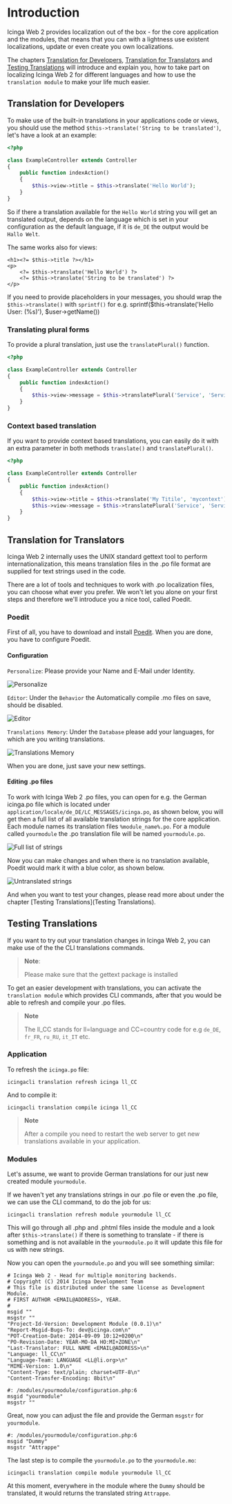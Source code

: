 # Introduction <a id="module-translation-introduction"></a>

Icinga Web 2 provides localization out of the box - for the core application and the modules, that means
that you can with a lightness use existent localizations, update or even create you own localizations.

The chapters [Translation for Developers](03-Translation.md#module-translation-developers),
[Translation for Translators](03-Translation.md#module-translation-translators) and
[Testing Translations](03-Translation.md#module-translation-tests) will introduce and explain you, how to take
part on localizing Icinga Web 2 for different languages and how to use the
`translation module` to make your life much easier.

## Translation for Developers <a id="module-translation-developers"></a>

To make use of the built-in translations in your applications code or views, you should use the method
`$this->translate('String to be translated')`, let's have a look at an example:

```php
<?php

class ExampleController extends Controller
{
    public function indexAction()
    {
        $this->view->title = $this->translate('Hello World');
    }
}
```

So if there a translation available for the `Hello World` string you will get an translated output, depends on the
language which is set in your configuration as the default language, if it is `de_DE` the output would be
`Hallo Welt`.

The same works also for views:

```
<h1><?= $this->title ?></h1>
<p>
    <?= $this->translate('Hello World') ?>
    <?= $this->translate('String to be translated') ?>
</p>
```

If you need to provide placeholders in your messages, you should wrap the `$this->translate()` with `sprintf()` for e.g.
    sprintf($this->translate('Hello User: (%s)'), $user->getName())

### Translating plural forms  <a id="module-translation-plural-forms"></a>

To provide a plural translation, just use the `translatePlural()` function.

```php
<?php

class ExampleController extends Controller
{
    public function indexAction()
    {
        $this->view->message = $this->translatePlural('Service', 'Services', 3);
    }
}
```

### Context based translation <a id="module-translation-context-based"></a>

If you want to provide context based translations, you can easily do it with an extra parameter in both methods
`translate()` and `translatePlural()`.

```php
<?php

class ExampleController extends Controller
{
    public function indexAction()
    {
        $this->view->title = $this->translate('My Titile', 'mycontext');
        $this->view->message = $this->translatePlural('Service', 'Services', 3, 'mycontext');
    }
}
```

## Translation for Translators <a id="module-translation-translators"></a>

Icinga Web 2 internally uses the UNIX standard gettext tool to perform internationalization, this means translation
files in the .po file format are supplied for text strings used in the code.

There are a lot of tools and techniques to work with .po localization files, you can choose what ever you prefer. We
won't let you alone on your first steps and therefore we'll introduce you a nice tool, called Poedit.

### Poedit <a id="module-translation-translators-poedit"></a>

First of all, you have to download and install [Poedit](http://poedit.net).
When you are done, you have to configure Poedit.

#### Configuration  <a id="module-translation-translators-poedit-configuration"></a>

`Personalize`: Please provide your Name and E-Mail under Identity.

![Personalize](img/poedit_001.png)

`Editor`: Under the `Behavior` the Automatically compile .mo files on save, should be disabled.

![Editor](img/poedit_002.png)

`Translations Memory`: Under the `Database` please add your languages, for which are you writing translations.

![Translations Memory](img/poedit_003.png)

When you are done, just save your new settings.

#### Editing .po files <a id="module-translation-translators-poedit-edit-po-files"></a>

To work with Icinga Web 2 .po files, you can open for e.g. the German icinga.po file which is located under
`application/locale/de_DE/LC_MESSAGES/icinga.po`, as shown below, you will get then a full list of all available
translation strings for the core application. Each module names its translation files `%module_name%.po`. For a
module called `yourmodule` the .po translation file will be named `yourmodule.po`.


![Full list of strings](img/poedit_004.png)

Now you can make changes and when there is no translation available, Poedit would mark it with a blue color, as shown
below.

![Untranslated strings](img/poedit_005.png)

And when you want to test your changes, please read more about under the chapter
[Testing Translations](Testing Translations).

## Testing Translations <a id="module-translation-tests"></a>

If you want to try out your translation changes in Icinga Web 2, you can make use of the the CLI translations commands.

> **Note**:
>
> Please make sure that the gettext package is installed

To get an easier development with translations, you can activate the `translation module` which provides CLI commands,
after that you would be able to refresh and compile your .po files.


> **Note**
>
> The ll_CC stands for ll=language and CC=country code for e.g `de_DE`, `fr_FR`, `ru_RU`, `it_IT` etc.

### Application <a id="module-translation-tests-application"></a>

To refresh the `icinga.po` file:

```
icingacli translation refresh icinga ll_CC
```

And to compile it:

```
icingacli translation compile icinga ll_CC
```

> **Note**
>
> After a compile you need to restart the web server to get new translations available in your application.

### Modules <a id="module-translation-tests-modules"></a>

Let's assume, we want to provide German translations for our just new created module `yourmodule`.

If we haven't yet any translations strings in our .po file or even the .po file, we can use the CLI command, to do the
job for us:

```
icingacli translation refresh module yourmodule ll_CC
```

This will go through all .php and .phtml files inside the module and a look after `$this->translate()` if there is
something to translate - if there is something and is not available in the `yourmodule.po` it will update this file
for us with new strings.

Now you can open the `yourmodule.po` and you will see something similar:

```
# Icinga Web 2 - Head for multiple monitoring backends.
# Copyright (C) 2014 Icinga Development Team
# This file is distributed under the same license as Development Module.
# FIRST AUTHOR <EMAIL@ADDRESS>, YEAR.
#
msgid ""
msgstr ""
"Project-Id-Version: Development Module (0.0.1)\n"
"Report-Msgid-Bugs-To: dev@icinga.com\n"
"POT-Creation-Date: 2014-09-09 10:12+0200\n"
"PO-Revision-Date: YEAR-MO-DA HO:MI+ZONE\n"
"Last-Translator: FULL NAME <EMAIL@ADDRESS>\n"
"Language: ll_CC\n"
"Language-Team: LANGUAGE <LL@li.org>\n"
"MIME-Version: 1.0\n"
"Content-Type: text/plain; charset=UTF-8\n"
"Content-Transfer-Encoding: 8bit\n"

#: /modules/yourmodule/configuration.php:6
msgid "yourmodule"
msgstr ""
```

Great, now you can adjust the file and provide the German `msgstr` for `yourmodule`.

```
#: /modules/yourmodule/configuration.php:6
msgid "Dummy"
msgstr "Attrappe"
```

The last step is to compile the `yourmodule.po` to the `yourmodule.mo`:

```
icingacli translation compile module yourmodule ll_CC
```

At this moment, everywhere in the module where the `Dummy` should be translated, it would returns the translated
string `Attrappe`.

